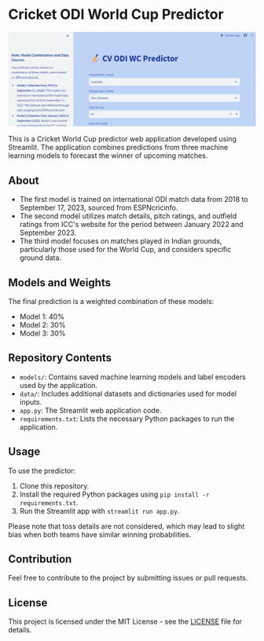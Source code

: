 # Cricket ODI World Cup Predictor

![Cricket](https://github.com/chandrajithv/World_Cup_Predictor/blob/1a6520b60d7b7b6310cf053d54b96e46c5127c16/Predictor_Web_App_photo.jpg)

This is a Cricket World Cup predictor web application developed using Streamlit. The application combines predictions from three machine learning models to forecast the winner of upcoming matches.

## About

- The first model is trained on international ODI match data from 2018 to September 17, 2023, sourced from ESPNcricinfo.
- The second model utilizes match details, pitch ratings, and outfield ratings from ICC's website for the period between January 2022 and September 2023.
- The third model focuses on matches played in Indian grounds, particularly those used for the World Cup, and considers specific ground data.

## Models and Weights

The final prediction is a weighted combination of these models:
- Model 1: 40%
- Model 2: 30%
- Model 3: 30%

## Repository Contents

- `models/`: Contains saved machine learning models and label encoders used by the application.
- `data/`: Includes additional datasets and dictionaries used for model inputs.
- `app.py`: The Streamlit web application code.
- `requirements.txt`: Lists the necessary Python packages to run the application.

## Usage

To use the predictor:

1. Clone this repository.
2. Install the required Python packages using `pip install -r requirements.txt`.
3. Run the Streamlit app with `streamlit run app.py`.

Please note that toss details are not considered, which may lead to slight bias when both teams have similar winning probabilities.

## Contribution

Feel free to contribute to the project by submitting issues or pull requests.

## License

This project is licensed under the MIT License - see the [LICENSE](LICENSE) file for details.
